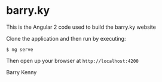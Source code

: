 # barry.ky

This is the Angular 2 code used to build the barry.ky website

Clone the application and then run by executing:

```
$ ng serve
```

Then open up your browser at `http://localhost:4200`

Barry Kenny